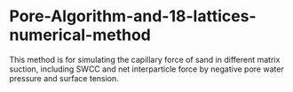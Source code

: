 # Pore-Algorithm-and-18-lattices-numerical-method

This method is for simulating the capillary force of sand in different matrix suction, including SWCC and net interparticle force by negative pore water pressure and surface tension.

